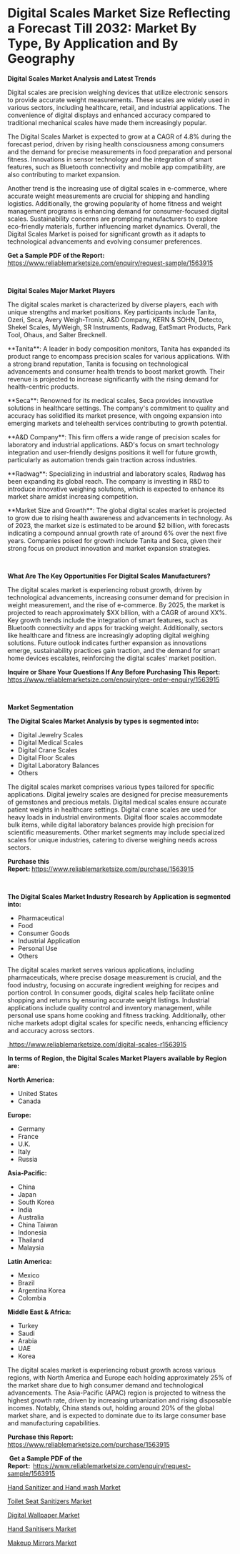 <p><h1>Digital Scales Market Size Reflecting a Forecast Till 2032: Market By Type, By Application and By Geography</h1></p><p><strong>Digital Scales Market Analysis and Latest Trends</strong></p>
<p><p>Digital scales are precision weighing devices that utilize electronic sensors to provide accurate weight measurements. These scales are widely used in various sectors, including healthcare, retail, and industrial applications. The convenience of digital displays and enhanced accuracy compared to traditional mechanical scales have made them increasingly popular.</p><p>The Digital Scales Market is expected to grow at a CAGR of 4.8% during the forecast period, driven by rising health consciousness among consumers and the demand for precise measurements in food preparation and personal fitness. Innovations in sensor technology and the integration of smart features, such as Bluetooth connectivity and mobile app compatibility, are also contributing to market expansion. </p><p>Another trend is the increasing use of digital scales in e-commerce, where accurate weight measurements are crucial for shipping and handling logistics. Additionally, the growing popularity of home fitness and weight management programs is enhancing demand for consumer-focused digital scales. Sustainability concerns are prompting manufacturers to explore eco-friendly materials, further influencing market dynamics. Overall, the Digital Scales Market is poised for significant growth as it adapts to technological advancements and evolving consumer preferences.</p></p>
<p><strong>Get a Sample PDF of the Report:&nbsp;</strong> <a href="https://www.reliablemarketsize.com/enquiry/request-sample/1563915?utm_campaign=1895&utm_medium=2&utm_source=Github&utm_content=ia&utm_term=05042025&utm_id=digital-scales">https://www.reliablemarketsize.com/enquiry/request-sample/1563915</a></p>
<p>&nbsp;</p>
<p><strong>Digital Scales Major Market Players</strong></p>
<p><p>The digital scales market is characterized by diverse players, each with unique strengths and market positions. Key participants include Tanita, Ozeri, Seca, Avery Weigh-Tronix, A&D Company, KERN & SOHN, Detecto, Shekel Scales, MyWeigh, SR Instruments, Radwag, EatSmart Products, Park Tool, Ohaus, and Salter Brecknell.</p><p>**Tanita**: A leader in body composition monitors, Tanita has expanded its product range to encompass precision scales for various applications. With a strong brand reputation, Tanita is focusing on technological advancements and consumer health trends to boost market growth. Their revenue is projected to increase significantly with the rising demand for health-centric products.</p><p>**Seca**: Renowned for its medical scales, Seca provides innovative solutions in healthcare settings. The company's commitment to quality and accuracy has solidified its market presence, with ongoing expansion into emerging markets and telehealth services contributing to growth potential.</p><p>**A&D Company**: This firm offers a wide range of precision scales for laboratory and industrial applications. A&D's focus on smart technology integration and user-friendly designs positions it well for future growth, particularly as automation trends gain traction across industries.</p><p>**Radwag**: Specializing in industrial and laboratory scales, Radwag has been expanding its global reach. The company is investing in R&D to introduce innovative weighing solutions, which is expected to enhance its market share amidst increasing competition.</p><p>**Market Size and Growth**: The global digital scales market is projected to grow due to rising health awareness and advancements in technology. As of 2023, the market size is estimated to be around $2 billion, with forecasts indicating a compound annual growth rate of around 6% over the next five years. Companies poised for growth include Tanita and Seca, given their strong focus on product innovation and market expansion strategies.</p></p>
<p>&nbsp;</p>
<p><strong>What Are The Key Opportunities For Digital Scales Manufacturers?</strong></p>
<p><p>The digital scales market is experiencing robust growth, driven by technological advancements, increasing consumer demand for precision in weight measurement, and the rise of e-commerce. By 2025, the market is projected to reach approximately $XX billion, with a CAGR of around XX%. Key growth trends include the integration of smart features, such as Bluetooth connectivity and apps for tracking weight. Additionally, sectors like healthcare and fitness are increasingly adopting digital weighing solutions. Future outlook indicates further expansion as innovations emerge, sustainability practices gain traction, and the demand for smart home devices escalates, reinforcing the digital scales' market position.</p></p>
<p><strong>Inquire or Share Your Questions If Any Before Purchasing This Report:</strong> <a href="https://www.reliablemarketsize.com/enquiry/pre-order-enquiry/1563915?utm_campaign=1895&utm_medium=2&utm_source=Github&utm_content=ia&utm_term=05042025&utm_id=digital-scales">https://www.reliablemarketsize.com/enquiry/pre-order-enquiry/1563915</a></p>
<p>&nbsp;</p>
<p><strong>Market Segmentation</strong></p>
<p><strong>The Digital Scales Market Analysis by types is segmented into:</strong></p>
<p><ul><li>Digital Jewelry Scales</li><li>Digital Medical Scales</li><li>Digital Crane Scales</li><li>Digital Floor Scales</li><li>Digital Laboratory Balances</li><li>Others</li></ul></p>
<p><p>The digital scales market comprises various types tailored for specific applications. Digital jewelry scales are designed for precise measurements of gemstones and precious metals. Digital medical scales ensure accurate patient weights in healthcare settings. Digital crane scales are used for heavy loads in industrial environments. Digital floor scales accommodate bulk items, while digital laboratory balances provide high precision for scientific measurements. Other market segments may include specialized scales for unique industries, catering to diverse weighing needs across sectors.</p></p>
<p><strong>Purchase this Report:&nbsp;</strong><a href="https://www.reliablemarketsize.com/purchase/1563915?utm_campaign=1895&utm_medium=2&utm_source=Github&utm_content=ia&utm_term=05042025&utm_id=digital-scales">https://www.reliablemarketsize.com/purchase/1563915</a></p>
<p>&nbsp;</p>
<p><strong>The Digital Scales Market Industry Research by Application is segmented into:</strong></p>
<p><ul><li>Pharmaceutical</li><li>Food</li><li>Consumer Goods</li><li>Industrial Application</li><li>Personal Use</li><li>Others</li></ul></p>
<p><p>The digital scales market serves various applications, including pharmaceuticals, where precise dosage measurement is crucial, and the food industry, focusing on accurate ingredient weighing for recipes and portion control. In consumer goods, digital scales help facilitate online shopping and returns by ensuring accurate weight listings. Industrial applications include quality control and inventory management, while personal use spans home cooking and fitness tracking. Additionally, other niche markets adopt digital scales for specific needs, enhancing efficiency and accuracy across sectors.</p></p>
<p><a href="https://www.reliablemarketsize.com/digital-scales-r1563915?utm_campaign=1895&utm_medium=2&utm_source=Github&utm_content=ia&utm_term=05042025&utm_id=digital-scales">&nbsp;https://www.reliablemarketsize.com/digital-scales-r1563915</a></p>
<p><strong>In terms of Region, the Digital Scales Market Players available by Region are:</strong></p>
<p>
    <p> <strong> North America: </strong>
        <ul>
            <li>United States</li>
            <li>Canada</li>
        </ul>
        </p> 
    <p> <strong> Europe: </strong>
        <ul>
            <li>Germany</li>
            <li>France</li>
            <li>U.K.</li>
            <li>Italy</li>
            <li>Russia</li>
        </ul>
        </p> 
    <p> <strong> Asia-Pacific: </strong>
        <ul>
            <li>China</li>
            <li>Japan</li>
            <li>South Korea</li>
            <li>India</li>
            <li>Australia</li>
            <li>China Taiwan</li>
            <li>Indonesia</li>
            <li>Thailand</li>
            <li>Malaysia</li>
        </ul>
        </p> 
    <p> <strong> Latin America: </strong>
        <ul>
            <li>Mexico</li>
            <li>Brazil</li>
            <li>Argentina Korea</li>
            <li>Colombia</li>
        </ul>
        </p> 
    <p> <strong> Middle East & Africa: </strong>
        <ul>
            <li>Turkey</li>
            <li>Saudi</li>
            <li>Arabia</li>
            <li>UAE</li>
            <li>Korea</li>
        </ul>
    </p>
    </p>
<p><p>The digital scales market is experiencing robust growth across various regions, with North America and Europe each holding approximately 25% of the market share due to high consumer demand and technological advancements. The Asia-Pacific (APAC) region is projected to witness the highest growth rate, driven by increasing urbanization and rising disposable incomes. Notably, China stands out, holding around 20% of the global market share, and is expected to dominate due to its large consumer base and manufacturing capabilities.</p></p>
<p><strong>Purchase this Report: </strong><a href="https://www.reliablemarketsize.com/purchase/1563915?utm_campaign=1895&utm_medium=2&utm_source=Github&utm_content=ia&utm_term=05042025&utm_id=digital-scales">https://www.reliablemarketsize.com/purchase/1563915</a></p>
<p>&nbsp;<strong>Get a Sample PDF of the Report:&nbsp;&nbsp;</strong><a href="https://www.reliablemarketsize.com/enquiry/request-sample/1563915?utm_campaign=1895&utm_medium=2&utm_source=Github&utm_content=ia&utm_term=05042025&utm_id=digital-scales">https://www.reliablemarketsize.com/enquiry/request-sample/1563915</a></p>
<p><strong></strong></p>
<p><p><a href="https://github.com/ildyduedu/Market-Research-Report-List-1/blob/main/hand-sanitizer-and-hand-wash-market.md?utm_campaign=1895&utm_medium=2&utm_source=Github&utm_content=ia&utm_term=05042025&utm_id=digital-scales">Hand Sanitizer and Hand wash Market</a></p><p><a href="https://github.com/eleussabra/Market-Research-Report-List-1/blob/main/toilet-seat-sanitizers-market.md?utm_campaign=1895&utm_medium=2&utm_source=Github&utm_content=ia&utm_term=05042025&utm_id=digital-scales">Toilet Seat Sanitizers Market</a></p><p><a href="https://github.com/buluckcapps2/Market-Research-Report-List-1/blob/main/digital-wallpaper-market.md?utm_campaign=1895&utm_medium=2&utm_source=Github&utm_content=ia&utm_term=05042025&utm_id=digital-scales">Digital Wallpaper Market</a></p><p><a href="https://github.com/salkidtodo/Market-Research-Report-List-1/blob/main/hand-sanitisers-market.md?utm_campaign=1895&utm_medium=2&utm_source=Github&utm_content=ia&utm_term=05042025&utm_id=digital-scales">Hand Sanitisers Market</a></p><p><a href="https://github.com/floengsubb/Market-Research-Report-List-1/blob/main/makeup-mirrors-market.md?utm_campaign=1895&utm_medium=2&utm_source=Github&utm_content=ia&utm_term=05042025&utm_id=digital-scales">Makeup Mirrors Market</a></p></p>